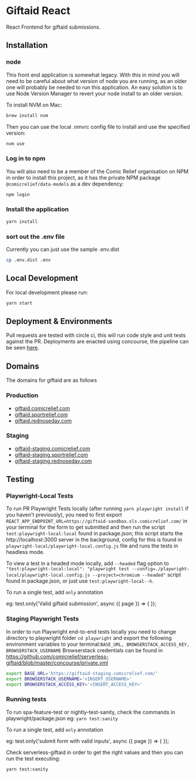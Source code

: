 # Giftaid React
React Frontend for giftaid submissions.

## Installation

### node
This front end application is somewhat legacy. With this in mind you will need to be careful about what version of node you are running, as an older one will probably be needed to run this application. An easy solution is to use Node Version Manager to revert your node install to an older version. 

To install NVM on Mac:

```bash
brew install nvm
```
Then you can use the local .nmvrc config file to install and use the specified version:
```bash
nvm use
```

### Log in to npm
You will also need to be a member of the Comic Relief organisation on NPM in order to install this project, as it has the
private NPM package `@comicrelief/data-models` as a dev dependency:

```bash
npm login
```

### Install the application
```bash
yarn install
```

### sort out the .env file
Currently you can just use the sample .env.dist

```bash
cp .env.dist .env
```

## Local Development

For local development please run:

```bash
yarn start
```
## Deployment & Environments

Pull requests are tested with circle ci, this will run code style and unit tests against the PR. Deployments are enacted
using concourse, the pipeline can be seen [here](https://ci.services.comicrelief.com/teams/main/pipelines/service-giftaid?groups=SPA).

## Domains

The domains for giftaid are as follows

### Production

- [giftaid.comicrelief.com](https://giftaid.comicrelief.com)
- [giftaid.sportrelief.com](https://giftaid.sportrelief.com)
- [giftaid.rednoseday.com](https://giftaid.rednoseday.com)


### Staging

- [giftaid-staging.comicrelief.com](https://giftaid-staging.comicrelief.com)
- [giftaid-staging.sportrelief.com](https://giftaid-staging.sportrelief.com)
- [giftaid-staging.rednoseday.com](https://giftaid-staging.rednoseday.com)

## Testing

### Playwright-Local Tests

To run PR Playwright Tests locally (after running `yarn playwright install` if you haven't previously), you need to first export `REACT_APP_ENDPOINT_URL=https://giftaid-sandbox.sls.comicrelief.com/` in your terminal for the form to get submitted and then run the script `test:playwright-local:local` found in package.json; this script starts the http://localhost:3000 server in the background, config for this is found in `playwright-local/playwright-local.config.js` file and runs the tests in headless mode. 

To view a test in a headed mode locally, add `--headed` flag option to `"test:playwright-local:local": "playwright test --config=./playwright-local/playwright-local.config.js --project=chromium --headed"` script found in package.json, or just use `test:playwright-local--h`.

To run a single test, add `only` annotation

eg: test.only('Valid giftaid submission', async ({ page }) => {
    });
    
### Staging Playwright Tests

In order to run Playwright end-to-end tests locally you need to change directory to playwright folder `cd playwright` and export the following environment variables to your terminal:`BASE_URL, BROWSERSTACK_ACCESS_KEY, BROWSERSTACK_USERNAME`
Browserstack credentials can be found in https://github.com/comicrelief/serverless-giftaid/blob/master/concourse/private.yml
```bash
export BASE_URL='https://giftaid-staging.comicrelief.com/'
export BROWSERSTACK_USERNAME='<INSERT_USERNAME>'
export BROWSERSTACK_ACCESS_KEY='<INSERT_ACCESS_KEY>'
```
### Running tests 

To run spa-feature-test or nightly-test-sanity, check the commands in playwright/package.json eg: `yarn test:sanity` 

To run a single test, add `only` annotation

eg: test.only('submit form with valid inputs', async ({ page }) => {
    });
        
Check serverless-giftaid in order to get the right values and then you can run the test executing:

```bash
yarn test:sanity
```

